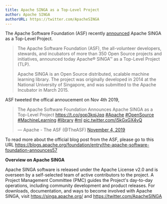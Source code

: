 ```yaml
---
title: Apache SINGA as a Top-Level Project
author: Apache SINGA
authorURL: https://twitter.com/ApacheSINGA
---
```


The Apache Software Foundation (ASF) recently [announced](https://blogs.apache.org/foundation/entry/the-apache-software-foundation-announces57) Apache SINGA as a Top-Level Project.

> The Apache Software Foundation (ASF), the all-volunteer developers, stewards, and incubators of more than 350 Open Source projects and initiatives, announced today Apache® SINGA™ as a Top-Level Project (TLP).
>
> Apache SINGA is an Open Source distributed, scalable machine learning library. The project was originally developed in 2014 at the National University of Singapore, and was submitted to the Apache Incubator in March 2015.

<!--truncate-->

ASF tweeted the offical annoucement on Nov 4th 2019,

<blockquote class="twitter-tweet" data-lang="en"><p lang="en" dir="ltr">The Apache Software Foundation Announces Apache SINGA as a Top-Level Project <a href="https://t.co/gop3kqjJqq">https://t.co/gop3kqjJqq</a> <a href="https://twitter.com/hashtag/Apache?src=hash&amp;ref_src=twsrc%5Etfw">#Apache</a> <a href="https://twitter.com/hashtag/OpenSource?src=hash&amp;ref_src=twsrc%5Etfw">#OpenSource</a> <a href="https://twitter.com/hashtag/MachineLearning?src=hash&amp;ref_src=twsrc%5Etfw">#MachineLearning</a> <a href="https://twitter.com/hashtag/library?src=hash&amp;ref_src=twsrc%5Etfw">#library</a> <a href="https://twitter.com/hashtag/ml?src=hash&amp;ref_src=twsrc%5Etfw">#ml</a> <a href="https://t.co/i5kGxGX4vQ">pic.twitter.com/i5kGxGX4vQ</a></p>&mdash; Apache - The ASF (@TheASF) <a href="https://twitter.com/TheASF/status/1191339551807221762?ref_src=twsrc%5Etfw">November 4, 2019</a></blockquote>
<script async src="https://platform.twitter.com/widgets.js" charset="utf-8"></script>

To read more about the official blog post from the ASF, please go to this URL https://blogs.apache.org/foundation/entry/the-apache-software-foundation-announces57

**Overview on Apache SINGA**

Apache SINGA software is released under the Apache License v2.0 and is overseen by a self-selected team of active contributors to the project. A Project Management Committee (PMC) guides the Project's day-to-day operations, including community development and product releases. For downloads, documentation, and ways to become involved with Apache SINGA, visit https://singa.apache.org/ and https://twitter.com/ApacheSINGA
